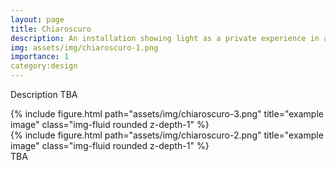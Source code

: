 ```yaml
---
layout: page
title: Chiaroscuro
description: An installation showing light as a private experience in a shared space
img: assets/img/chiaroscuro-1.png
importance: 1
category:design
---
```


Description TBA


<div class="row justify-content-sm-center">
    <div class="col-sm-8 mt-3 mt-md-0">
        {% include figure.html path="assets/img/chiaroscuro-3.png" title="example image" class="img-fluid rounded z-depth-1" %}
    </div>
    <div class="col-sm-4 mt-3 mt-md-0">
        {% include figure.html path="assets/img/chiaroscuro-2.png" title="example image" class="img-fluid rounded z-depth-1" %}
    </div>
</div>
<div class="caption">
    TBA
</div>



